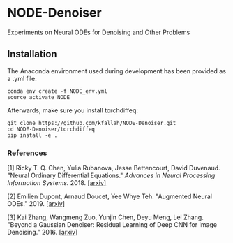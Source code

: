 # NODE-Denoiser
Experiments on Neural ODEs for Denoising and Other Problems

## Installation
The Anaconda environment used during development has been provided as a .yml file:
```
conda env create -f NODE_env.yml
source activate NODE
```

Afterwards, make sure you install torchdiffeq:
```
git clone https://github.com/kfallah/NODE-Denoiser.git
cd NODE-Denoiser/torchdiffeq
pip install -e .
```

### References
[1] Ricky T. Q. Chen, Yulia Rubanova, Jesse Bettencourt, David Duvenaud. "Neural Ordinary Differential Equations." *Advances in Neural Processing Information Systems.* 2018. [[arxiv]](https://arxiv.org/abs/1806.07366)

[2] Emilien Dupont, Arnaud Doucet, Yee Whye Teh. "Augmented Neural ODEs." 2019. [[arxiv]](https://arxiv.org/abs/1904.01681)

[3] Kai Zhang, Wangmeng Zuo, Yunjin Chen, Deyu Meng, Lei Zhang. "Beyond a Gaussian Denoiser: Residual Learning of Deep CNN for Image Denoising." 2016. [[arxiv]](https://arxiv.org/abs/1608.03981)
